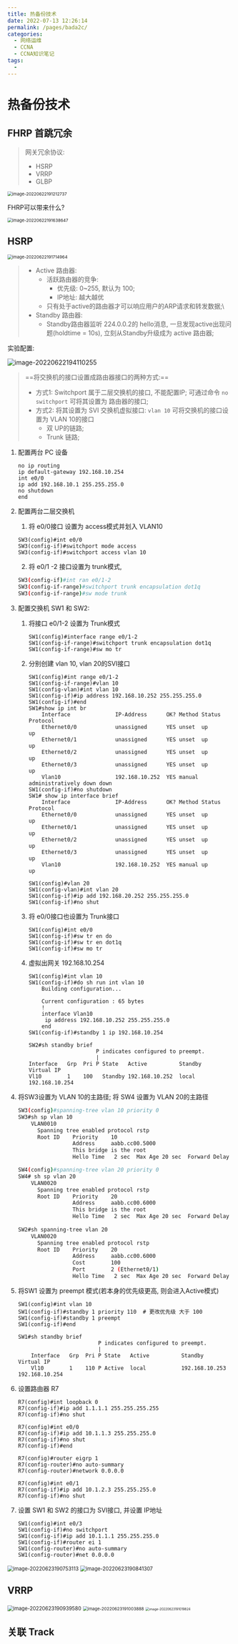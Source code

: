 ```yaml
---
title: 热备份技术
date: 2022-07-13 12:26:14
permalink: /pages/bada2c/
categories:
  - 网络运维
  - CCNA
  - CCNA知识笔记
tags:
  - 
---
```

#  热备份技术

## FHRP 首跳冗余

>   网关冗余协议:
>
>   -   HSRP
>   -   VRRP
>   -   GLBP

<img src="https://cdn.jsdelivr.net/gh/Wolfxin/MyPicGo/img/image-20220622191212737.png" alt="image-20220622191212737" style="zoom:67%;" />

FHRP可以带来什么?

<img src="https://cdn.jsdelivr.net/gh/Wolfxin/MyPicGo/img/image-20220622191638647.png" alt="image-20220622191638647" style="zoom:67%;" />



## HSRP

<img src="https://cdn.jsdelivr.net/gh/Wolfxin/MyPicGo/img/image-20220622191714964.png" alt="image-20220622191714964" style="zoom:67%;" />

>   -   Active 路由器:
>       -   活跃路由器的竞争:
>           -   优先级: 0~255, 默认为 100;
>           -   IP地址: 越大越优
>       -   只有处于active的路由器才可以响应用户的ARP请求和转发数据;\
>   -   Standby 路由器:
>       -   Standby路由器监听 224.0.0.2的 hello消息, 一旦发现active出现问题(holdtime = 10s), 立刻从Standby升级成为 active 路由器;

实验配置:

![image-20220622194110255](https://cdn.jsdelivr.net/gh/Wolfxin/MyPicGo/img/image-20220622194110255.png)

>   ==将交换机的接口设置成路由器接口的两种方式:==
>
>   -   方式1: Switchport 属于二层交换机的接口, 不能配置IP; 可通过命令 `no switchport` 可将其设置为 路由器的接口;
>   -   方式2: 将其设置为 SVI 交换机虚拟接口: `vlan 10` 可将交换机的接口设置为 VLAN 10的接口
>       -   双 UP的链路;
>       -   Trunk 链路;



1.   配置两台 PC 设备

     ```shell
     no ip routing
     ip default-gateway 192.168.10.254
     int e0/0
     ip add 192.168.10.1 255.255.255.0
     no shutdown
     end
     ```

2.   配置两台二层交换机

     1.   将 e0/0接口 设置为 access模式并划入 VLAN10

     ````shell
     SW3(config)#int e0/0
     SW3(config-if)#switchport mode access
     SW3(config-if)#switchport access vlan 10
     ````

     2.   将 e0/1 -2 接口设置为 trunk模式, 

     ```sh
     SW3(config-if)#int ran e0/1-2
     SW3(config-if-range)#switchport trunk encapsulation dot1q
     SW3(config-if-range)#sw mode trunk 
     ```

3.   配置交换机 SW1 和 SW2:

     1.   将接口 e0/1-2 设置为 Trunk模式

          ```shell
          SW1(config)#interface range e0/1-2
          SW1(config-if-range)#switchport trunk encapsulation dot1q 
          SW1(config-if-range)#sw mo tr
          ```

     2.   分别创建 vlan 10, vlan 20的SVI接口

          ```shell
          SW1(config)#int range e0/1-2
          SW1(config-if-range)#vlan 10
          SW1(config-vlan)#int vlan 10
          SW1(config-if)#ip address 192.168.10.252 255.255.255.0
          SW1(config-if)#end
          SW1#show ip int br
              Interface              IP-Address      OK? Method Status                Protocol
              Ethernet0/0            unassigned      YES unset  up                    up      
              Ethernet0/1            unassigned      YES unset  up                    up      
              Ethernet0/2            unassigned      YES unset  up                    up      
              Ethernet0/3            unassigned      YES unset  up                    up      
              Vlan10                 192.168.10.252  YES manual administratively down down 
          SW1(config-if)#no shutdown 
          SW1# show ip interface brief 
              Interface              IP-Address      OK? Method Status                Protocol
              Ethernet0/0            unassigned      YES unset  up                    up      
              Ethernet0/1            unassigned      YES unset  up                    up      
              Ethernet0/2            unassigned      YES unset  up                    up      
              Ethernet0/3            unassigned      YES unset  up                    up      
              Vlan10                 192.168.10.252  YES manual up                    up  
              
          SW1(config)#vlan 20
          SW1(config-vlan)#int vlan 20
          SW1(config-if)#ip add 192.168.20.252 255.255.255.0
          SW1(config-if)#no shut
          ```

     3.   将 e0/0接口也设置为 Trunk接口

          ```shell
          SW1(config)#int e0/0
          SW1(config-if)#sw tr en do
          SW1(config-if)#sw tr en dot1q 
          SW1(config-if)#sw mo tr
          ```

     4.   虚拟出网关 192.168.10.254

          ```shell
          SW1(config)#int vlan 10
          SW1(config-if)#do sh run int vlan 10
              Building configuration...
          
              Current configuration : 65 bytes
              !
              interface Vlan10
               ip address 192.168.10.252 255.255.255.0
              end
          SW1(config-if)#standby 1 ip 192.168.10.254
          
          SW2#sh standby brief 
                               P indicates configured to preempt.
                               |
          Interface   Grp  Pri P State   Active          Standby         Virtual IP
          Vl10        1    100   Standby 192.168.10.252  local           192.168.10.254
          ```

4.   将SW3设置为 VLAN 10的主路径; 将 SW4 设置为 VLAN 20的主路径

     ```sh
     SW3(config)#spanning-tree vlan 10 priority 0
     SW3#sh sp vlan 10
         VLAN0010
           Spanning tree enabled protocol rstp
           Root ID    Priority    10
                      Address     aabb.cc00.5000
                      This bridge is the root
                      Hello Time   2 sec  Max Age 20 sec  Forward Delay 15 sec
     
     SW4(config)#spanning-tree vlan 20 priority 0
     SW4# sh sp vlan 20
         VLAN0020
           Spanning tree enabled protocol rstp
           Root ID    Priority    20
                      Address     aabb.cc00.6000
                      This bridge is the root
                      Hello Time   2 sec  Max Age 20 sec  Forward Delay 15 sec
                  
     SW2#sh spanning-tree vlan 20
         VLAN0020
           Spanning tree enabled protocol rstp
           Root ID    Priority    20
                      Address     aabb.cc00.6000
                      Cost        100
                      Port        2 (Ethernet0/1)
                      Hello Time   2 sec  Max Age 20 sec  Forward Delay 15 sec
     ```

5.   将SW1 设置为 preempt 模式(若本身的优先级更高, 则会进入Active模式)

     ```shell
     SW1(config)#int vlan 10
     SW1(config-if)#standby 1 priority 110  # 更改优先级 大于 100
     SW1(config-if)#standby 1 preempt 
     SW1(config-if)#end 
     
     SW1#sh standby brief
                              P indicates configured to preempt.
                              |
         Interface   Grp  Pri P State   Active          Standby         Virtual IP
         Vl10        1    110 P Active  local           192.168.10.253  192.168.10.254
     ```

6.   设置路由器 R7

     ```shell
     R7(config)#int loopback 0
     R7(config-if)#ip add 1.1.1.1 255.255.255.255
     R7(config-if)#no shut
     
     R7(config)#int e0/0
     R7(config-if)#ip add 10.1.1.3 255.255.255.0
     R7(config-if)#no shut
     R7(config-if)#end
     
     R7(config)#router eigrp 1
     R7(config-router)#no auto-summary
     R7(config-router)#network 0.0.0.0
     
     R7(config)#int e0/1
     R7(config-if)#ip add 10.1.2.3 255.255.255.0
     R7(config-if)#no shut
     ```

7.   设置 SW1 和 SW2 的接口为 SVI接口, 并设置 IP地址

     ```shell
     SW1(config)#int e0/3
     SW1(config-if)#no switchport 
     SW1(config-if)#ip add 10.1.1.1 255.255.255.0
     SW1(config-if)#router ei 1
     SW1(config-router)#no auto-summary
     SW1(config-router)#net 0.0.0.0
     ```

<img src="https://cdn.jsdelivr.net/gh/Wolfxin/MyPicGo/img/image-20220623190753113.png" alt="image-20220623190753113" style="zoom:80%;" />

<img src="https://cdn.jsdelivr.net/gh/Wolfxin/MyPicGo/img/image-20220623190841307.png" alt="image-20220623190841307" style="zoom:80%;" />

## VRRP

<img src="https://cdn.jsdelivr.net/gh/Wolfxin/MyPicGo/img/image-20220623190939580.png" alt="image-20220623190939580" style="zoom:80%;" />

<img src="https://cdn.jsdelivr.net/gh/Wolfxin/MyPicGo/img/image-20220623191003888.png" alt="image-20220623191003888" style="zoom: 67%;" />

<img src="https://cdn.jsdelivr.net/gh/Wolfxin/MyPicGo/img/image-20220623191019824.png" alt="image-20220623191019824" style="zoom: 50%;" />

## 关联 Track



